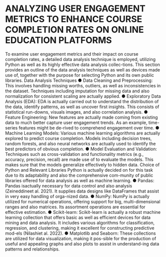 # ANALYZING USER ENGAGEMENT METRICS TO ENHANCE COURSE COMPLETION RATES ON ONLINE EDUCATION PLATFORMS

To examine user engagement metrics and their impact on course completion rates, a detailed data analysis technique is employed, utilizing Python as well as its highly effective data analysis collec-tions. This section provides an outline of the data analysis techniques as well as devices made use of, together with the purpose for selecting Python and its own public libraries.
Data Analysis Techniques
●	Data Cleaning and Preprocessing: This involves handling missing worths, outliers, as well as inconsistencies in the dataset. Techniques including imputation for missing data and also normalization for consistent scaling are actually applied.
●	Exploratory Data Analysis (EDA): EDA is actually carried out to understand the distribution of the data, identify patterns, as well as uncover first insights. This consists of statistical run-downs, visuals images, and also correlation analysis.
●	Feature Engineering: New features are actually made coming from existing data to much better capture user engagement trends. As an example, time-series features might be de-rived to comprehend engagement over time.
●	Machine Learning Models: Various machine learning algorithms are actually explored to predict course completion. Models including decision trees, random forests, and also neural networks are actually used to identify the best predictors of obvious completion.
●	Model Evaluation and Validation: Techniques such as cross-validation and functionality metrics (e.g., accuracy, precision, recall) are made use of to evaluate the models. This makes sure that the models generalize effectively to hidden data.
Choice of Python and Relevant Libraries
Python is actually decided on for this task due to its adaptability and also the comprehensive com-munity of public libraries offered for data analysis as well as machine learning.
●	Pandas: Pandas isactually necessary for data control and also analysis (Zeineddineet al. 2021). It supplies data designs like DataFrames that assist in very easy handling of orga-nized data.
●	NumPy: NumPy is actually utilized for numerical operations, offering support for big, multi-dimensional ranges and also matrices. Its assortment operations are essential for effective estimation.
●	Scikit-learn: Scikit-learn is actually a robust machine learning collection that offers basic as well as efficient devices for data mining and data analysis. It includes various algorithms for classification, regression, and clustering, making it excellent for constructing predictive mod-els (Nilashiet al. 2022).
●	Matplotlib and Seaborn: These collections are utilized for data visualization, making it pos-sible for the production of useful and appealing graphs and also plots to assist in understand-ing data patterns and relationships.

